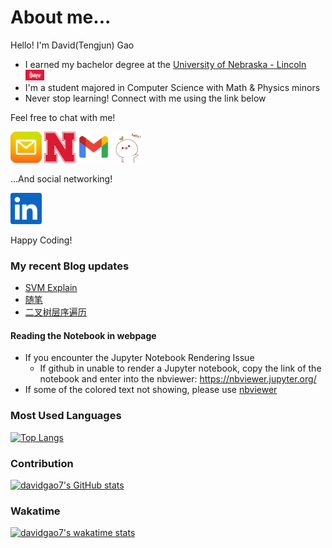 # About me...
Hello! I'm David(Tengjun) Gao

- I earned my bachelor degree at the [University of Nebraska - Lincoln](https://www.unl.edu/about/) [<img src="huskers.jpg" width=30>](https://en.wiktionary.org/wiki/husker "Go huskers!")
- I'm a student majored in Computer Science with Math & Physics minors
- Never stop learning! Connect with me using the link below

<!-- [![davidgao7's GitHub stats](https://github-readme-stats.vercel.app/api?username=davidgao7&count_private=true&show_icons=true)](https://github.com/anuraghazra/github-readme-stats) -->

<!-- ============================================================== -->

Feel free to chat with me!

[<img src="QQmail.jpg" width=50/>](mailto:582435572@qq.com?subject=[GitHub])
[<img src="UNL.png" width=50/>](mailto:david.gao313@huskers.unl.edu?subject=[GitHub])
[<img src="gmail.png" width=50/>](mailto:jimgao0606@gmail.com?subject=[GitHub])
<img src="IMG_1421.GIF" width="50" height="50"/>

...And social networking!

[<img src="linkedin.png" width=50/>](https://www.linkedin.com/in/tengjun-david-gao-204144192)

Happy Coding!
<!-- ============================================================== -->
### My recent Blog updates
<!-- BLOG-POST-LIST:START -->
<!-- https://github.com/:davidgao7/:davidgao7.github.io/commits.atom ITS NOT WORKIN-->
- [SVM Explain](https://github.com/davidgao7/machineLearningAlgorithmExplain/blob/master/SVM.ipynb)
- [随笔](https://github.com/davidgao7/davidgao7.github.io/blob/master/_posts/2021-8-15.md)
- [二叉树层序遍历](https://github.com/davidgao7/davidgao7.github.io/blob/master/_posts/binaryTree-Output-Levely.md)
<!-- BLOG-POST-LIST:END -->
#### Reading the Notebook in webpage
- If you encounter the Jupyter Notebook Rendering Issue
  * If github in unable to render a Jupyter notebook, copy the link of the notebook and enter into the nbviewer: https://nbviewer.jupyter.org/
- If some of the colored text not showing, please use [nbviewer](https://nbviewer.jupyter.org/)
### Most Used Languages
[![Top Langs](https://github-readme-stats.vercel.app/api/top-langs/?username=davidgao7&layout=compact)](https://github.com/davidgao7/github-readme-stats)
### Contribution
[![davidgao7's GitHub stats](https://github-readme-stats.vercel.app/api?username=davidgao7&count_private=true&show_icons=true)](https://github.com/anuraghazra/github-readme-stats)
### Wakatime
[![davidgao7's wakatime stats](https://github-readme-stats.vercel.app/api/wakatime?username=davidgao7&v=2)](https://github.com/anuraghazra/github-readme-stats)
